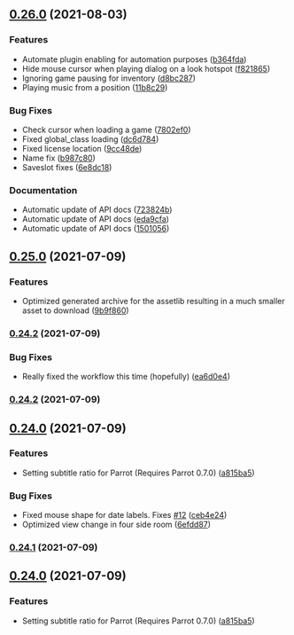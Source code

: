 ## [0.26.0](https://github.com/deep-entertainment/egoventure/compare/0.25.0...0.26.0) (2021-08-03)


### Features

* Automate plugin enabling for automation purposes ([b364fda](https://github.com/deep-entertainment/egoventure/commit/b364fda661fe8c9ae7666457a29fc90fd011653b))
* Hide mouse cursor when playing dialog on a look hotspot ([f821865](https://github.com/deep-entertainment/egoventure/commit/f821865e2e8ad3a98d59a90e311ec9d962651701))
* Ignoring game pausing for inventory ([d8bc287](https://github.com/deep-entertainment/egoventure/commit/d8bc28729a258ba383035c3e0ffd7ef03b6c0232))
* Playing music from a position ([11b8c29](https://github.com/deep-entertainment/egoventure/commit/11b8c295ed6942b47a31544a180d7b5155086f46))


### Bug Fixes

* Check cursor when loading a game ([7802ef0](https://github.com/deep-entertainment/egoventure/commit/7802ef0529d6cc419126236bb65f42de6dbe0680))
* Fixed global_class loading ([dc6d784](https://github.com/deep-entertainment/egoventure/commit/dc6d784f30bf4434f4dc1cfdfea543c220f6abd6))
* Fixed license location ([9cc48de](https://github.com/deep-entertainment/egoventure/commit/9cc48de396899a3380b64d9040f65477a9706285))
* Name fix ([b987c80](https://github.com/deep-entertainment/egoventure/commit/b987c803cf9c698085ff6559f7b0fc22939236b2))
* Saveslot fixes ([6e8dc18](https://github.com/deep-entertainment/egoventure/commit/6e8dc185b2372136e651a0077025b091783f86e0))


### Documentation

* Automatic update of API docs ([723824b](https://github.com/deep-entertainment/egoventure/commit/723824bcdf25e3a6b531d242ea96ea4c708ef26b))
* Automatic update of API docs ([eda9cfa](https://github.com/deep-entertainment/egoventure/commit/eda9cfa864bdc20853684b8cc0e9ea2a97565858))
* Automatic update of API docs ([1501056](https://github.com/deep-entertainment/egoventure/commit/1501056fd3174bdb45a457830bb36bdbfd0a031d))



## [0.25.0](https://github.com/deep-entertainment/egoventure/compare/0.24.2...0.25.0) (2021-07-09)


### Features

* Optimized generated archive for the assetlib resulting in a much smaller asset to download ([9b9f860](https://github.com/deep-entertainment/egoventure/commit/9b9f8606ef2ce9b4fc0e81db149918132652f2a3))



### [0.24.2](https://github.com/deep-entertainment/egoventure/compare/0.24.1...0.24.2) (2021-07-09)


### Bug Fixes

* Really fixed the workflow this time (hopefully) ([ea6d0e4](https://github.com/deep-entertainment/egoventure/commit/ea6d0e4de753ab24b9b3e416b58a64e1ecdb8508))



### [0.24.2](https://github.com/deep-entertainment/egoventure/compare/0.24.1...0.24.2) (2021-07-09)



## [0.24.0](https://github.com/deep-entertainment/egoventure/compare/0.23.0...0.24.0) (2021-07-09)


### Features

* Setting subtitle ratio for Parrot (Requires Parrot 0.7.0) ([a815ba5](https://github.com/deep-entertainment/egoventure/commit/a815ba5a13d6bb567f34301a928f90f9cc2a2332))


### Bug Fixes

* Fixed mouse shape for date labels. Fixes [#12](https://github.com/deep-entertainment/egoventure/issues/12) ([ceb4e24](https://github.com/deep-entertainment/egoventure/commit/ceb4e247573d765119d7fba7d24e6122f5c67022))
* Optimized view change in four side room ([6efdd87](https://github.com/deep-entertainment/egoventure/commit/6efdd87190e2cd372fcd720bdac775466b548e6f))



### [0.24.1](https://github.com/deep-entertainment/egoventure/compare/0.24.0...0.24.1) (2021-07-09)



## [0.24.0](https://github.com/deep-entertainment/egoventure/compare/0.23.3...0.24.0) (2021-07-09)


### Features

* Setting subtitle ratio for Parrot (Requires Parrot 0.7.0) ([a815ba5](https://github.com/deep-entertainment/egoventure/commit/a815ba5a13d6bb567f34301a928f90f9cc2a2332))
